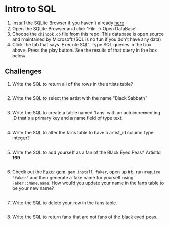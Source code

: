 # Intro to SQL

1.  Install the SQLite Browser if you haven't already [here](http://sqlitebrowser.org/)
2.  Open the SQLite Browser and click 'File -> Open DataBase'
3.  Choose the `chinook.db` file from this repo. This database is open source and maintained by Microsoft (SQL is no fun if you don't have any data)
4.  Click the tab that says 'Execute SQL'. Type SQL queries in the box above. Press the play button. See the results of that query in the box below

## Challenges

1.  Write the SQL to return all of the rows in the artists table?

```SQL

```

2.  Write the SQL to select the artist with the name "Black Sabbath"

```SQL

```

3.  Write the SQL to create a table named 'fans' with an autoincrementing ID that's a primary key and a name field of type text

```sql

```

4.  Write the SQL to alter the fans table to have a artist_id column type integer?

```sql

```

5.  Write the SQL to add yourself as a fan of the Black Eyed Peas? ArtistId **169**

```sql

```

6.  Check out the [Faker gem](https://github.com/stympy/faker). `gem install faker`, open up irb, run `require 'faker'` and then generate a fake name for yourself using `Faker::Name.name`. How would you update your name in the fans table to be your new name?

    ```sql

    ```

7.  Write the SQL to delete your row in the fans table.

```sql

```

8.  Write the SQL to return fans that are not fans of the black eyed peas.

```sql

```
